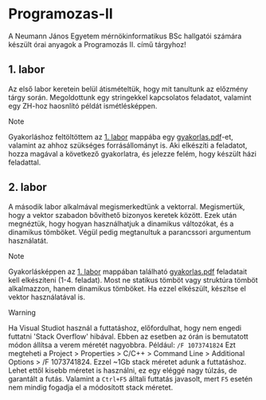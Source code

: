 # Programozas-II
 A Neumann János Egyetem mérnökinformatikus BSc hallgatói számára készült órai anyagok a Programozás II. című tárgyhoz!

## 1. labor
 Az első labor keretein belül átismételtük, hogy mit tanultunk az előzmény tárgy során. Megoldottunk egy stringekkel kapcsolatos feladatot, valamint egy ZH-hoz haosnlító példát ismétlésképpen.
>[!NOTE]
Gyakorláshoz feltöltöttem az [1. labor](https://github.com/Gyuri02917/Programozas-II/tree/main/1.%20labor) mappába egy [gyakorlas.pdf](https://github.com/Gyuri02917/Programozas-II/blob/main/1.%20labor/gyakorlas.pdf)-et, valamint az ahhoz szükséges forrásállományt is. Aki elkészíti a feladatot, hozza magával a következő gyakorlatra, és jelezze felém, hogy készült házi feladattal.

## 2. labor
 A második labor alkalmával megismerkedtünk a vektorral. Megismertük, hogy a vektor szabadon bővíthető bizonyos keretek között. Ezek után megnéztük, hogy hogyan használhatjuk a dinamikus változókat, és a dinamikus tömböket. Végül pedig megtanultuk a parancssori argumentum használatát.
 >[!NOTE]
 Gyakorlásképpen az [1. labor](https://github.com/Gyuri02917/Programozas-II/tree/main/1.%20labor) mappában található [gyakorlas.pdf](https://github.com/Gyuri02917/Programozas-II/blob/main/1.%20labor/gyakorlas.pdf) feladatait kell elkészíteni (1-4. feladat). Most ne statikus tömböt vagy struktúra tömböt alkalmazzon, hanem dinamikus tömböket. Ha ezzel elkészült, készítse el vektor használatával is.
 
 >[!WARNING]
 Ha Visual Studiot használ a futtatáshoz, előfordulhat, hogy nem engedi futtatni 'Stack Overflow' hibával. Ebben az esetben az órán is bemutatott módon állítsa a verem méretét nagyobbra. Például: `/F 1073741824` Ezt megteheti a Project > Properties > C/C++ > Command Line > Additional Options >  /F 1073741824. Ezzel ~1Gb stack méretet adunk a futtatáshoz. Lehet ettől kisebb méretet is használni, ez egy eléggé nagy túlzás, de garantált a futás. Valamint a `Ctrl+F5` álltali futtatás javasolt, mert `F5` esetén nem mindig fogadja el a módosított stack méretet.
